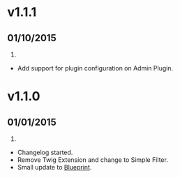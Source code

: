 # v1.1.1
## 01/10/2015

1. [](#improved)
  * Add support for plugin configuration on Admin Plugin.

# v1.1.0
## 01/01/2015

1. [](#new)
  * Changelog started.
  * Remove Twig Extension and change to Simple Filter.
  * Small update to [Blueprint](blueprints.yaml).
